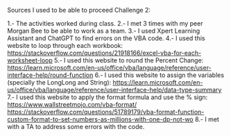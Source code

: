 Sources I used to be able to proceed Challenge 2: 

1.- The activities worked during class.
2.- I met 3 times with my peer Morgan Bee to be able to work as a team.
3.- I used Xpert Learning Assistant and ChatGPT to find errors on the VBA code.
4.- I used this website to loop through each workbook: https://stackoverflow.com/questions/21918166/excel-vba-for-each-worksheet-loop
5.- I used this website to round the Percent Change:
https://learn.microsoft.com/en-us/office/vba/language/reference/user-interface-help/round-function 
6.- I used this website to assign the variables (specially the LongLong and String): https://learn.microsoft.com/en-us/office/vba/language/reference/user-interface-help/data-type-summary 
7.- I used this website to apply the format formula and use the % sign:  https://www.wallstreetmojo.com/vba-format/ 
https://stackoverflow.com/questions/51789179/vba-format-function-custom-format-to-set-numbers-as-millions-with-one-dp-not-wo 
8.- I met with a TA to address some errors with the code. 

